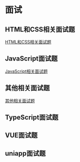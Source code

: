 # 面试

## HTML和CSS相关面试题

[HTML和CSS相关面试题](HTML和CSS相关面试题.md)  

## JavaScript面试题

[JavaScript相关面试题](JavaScript相关面试题.md)  

## 其他相关面试题

[其他相关面试题](其他相关面试题.md)   

## TypeScript面试题

## VUE面试题

## uniapp面试题